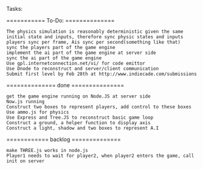 Tasks:

=========== To-Do:  ==============

	The physics simulation is reasonably deterministic given the same initial state and inputs, therefore sync physic states and inputs	
	players sync per frame, Ais sync per second(something like that)
	sync the players part of the game engine
	implement the ai part of the game engine at server side
	sync the ai part of the game engine
	Use gpl.internetconnection.net/vi/ for code emittor 
	Use Dnode to reconstruct and server/client communication
	Submit first level by Feb 28th at http://www.indiecade.com/submissions 

============== done ===============

	get the game engine running on Node.JS at server side
	Now.js running
	Construct two boxes to represent players, add control to these boxes
	Use ammo.js for physics
	Use Express and Tree.JS to reconstruct basic game loop
	Construct a ground, a helper function to display axis
	Construct a light, shadow and two boxes to represent A.I 

============ backlog ==============

	make THREE.js works in node.js
	Player1 needs to wait for player2, when player2 enters the game, call init on server
